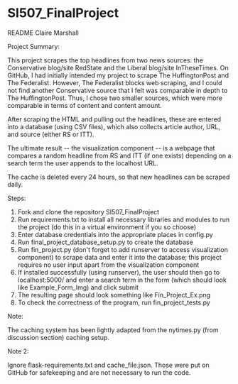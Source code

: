 # SI507_FinalProject

README
Claire Marshall


Project Summary:

This project scrapes the top headlines from two news sources: the Conservative blog/site RedState and the Liberal blog/site InTheseTimes. On GitHub, I had initially intended my project to scrape The HuffingtonPost and The Federalist. However, The Federalist blocks web scraping, and I could not find another Conservative source that I felt was comparable in depth to The HuffingtonPost. Thus, I chose two smaller sources, which were more comparable in terms of content and content amount.

After scraping the HTML and pulling out the headlines, these are entered into a database (using CSV files), which also collects article author, URL, and source (either RS or ITT).

The ultimate result -- the visualization component -- is a webpage that compares a random headline from RS and ITT (if one exists) depending on a search term the user appends to the localhost URL.

The cache is deleted every 24 hours, so that new headlines can be scraped daily.


Steps:

1. Fork and clone the repository SI507_FinalProject
2. Run requirements.txt to install all necessary libraries and modules to run the project (do this in a virtual environment if you so choose)
3. Enter database credentials into the appropriate places in config.py
4. Run final_project_database_setup.py to create the database
5. Run fin_project.py (don't forget to add runserver to access visualization component) to scrape data and enter it into the database; this project requires no user input apart from the visualization component
6. If installed successfully (using runserver), the user should then go to localhost:5000/ and enter a search term in the form (which should look like Example_Form_Img) and click submit
7. The resulting page should look something like Fin_Project_Ex.png
8. To check the correctness of the program, run fin_project_tests.py

Note:

The caching system has been lightly adapted from the nytimes.py (from discussion section) caching setup.

Note 2:

Ignore flask-requirements.txt and cache_file.json. Those were put on GitHub for safekeeping and are not necessary to run the code.
